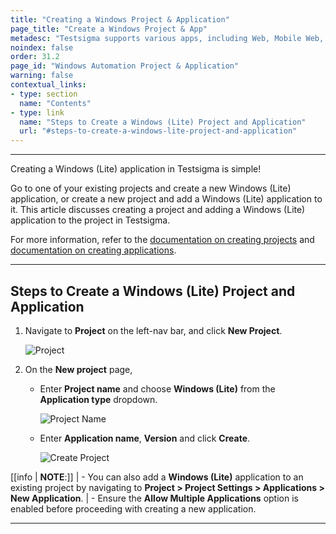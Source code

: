 ```yaml
---
title: "Creating a Windows Project & Application"
page_title: "Create a Windows Project & App"
metadesc: "Testsigma supports various apps, including Web, Mobile Web, Android, iOS, Salesforce, Windows Lite, Windows Advanced, & APIs | This article discusses how to create a Windows Lite app"
noindex: false
order: 31.2
page_id: "Windows Automation Project & Application"
warning: false
contextual_links:
- type: section
  name: "Contents"
- type: link
  name: "Steps to Create a Windows (Lite) Project and Application"
  url: "#steps-to-create-a-windows-lite-project-and-application"
---
```


---

Creating a Windows (Lite) application in Testsigma is simple!

Go to one of your existing projects and create a new Windows (Lite) application, or create a new project and add a Windows (Lite) application to it. This article discusses creating a project and adding a Windows (Lite) application to the project in Testsigma.

For more information, refer to the [documentation on creating projects](https://testsigma.com/docs/projects/overview/) and [documentation on creating applications](https://testsigma.com/docs/projects/applications/).

---

## **Steps to Create a Windows (Lite) Project and Application**

1. Navigate to **Project** on the left-nav bar, and click **New Project**.
   
   ![Project](https://s3.amazonaws.com/static-docs.testsigma.com/new_images/projects/applications/WL_Project.png)

2. On the **New project** page,

   - Enter **Project name** and choose **Windows (Lite)** from the **Application type** dropdown.
     
      ![Project Name](https://s3.amazonaws.com/static-docs.testsigma.com/new_images/projects/applications/WL_ProjectName.png)
  
   - Enter **Application name**, **Version** and click **Create**.
     
      ![Create Project](https://s3.amazonaws.com/static-docs.testsigma.com/new_images/projects/applications/WL_VersionCreate.png)

[[info | **NOTE**:]]
| - You can also add a **Windows (Lite)** application to an existing project by navigating to **Project > Project Settings > Applications > New Application**.
| - Ensure the **Allow Multiple Applications** option is enabled before proceeding with creating a new application.

---